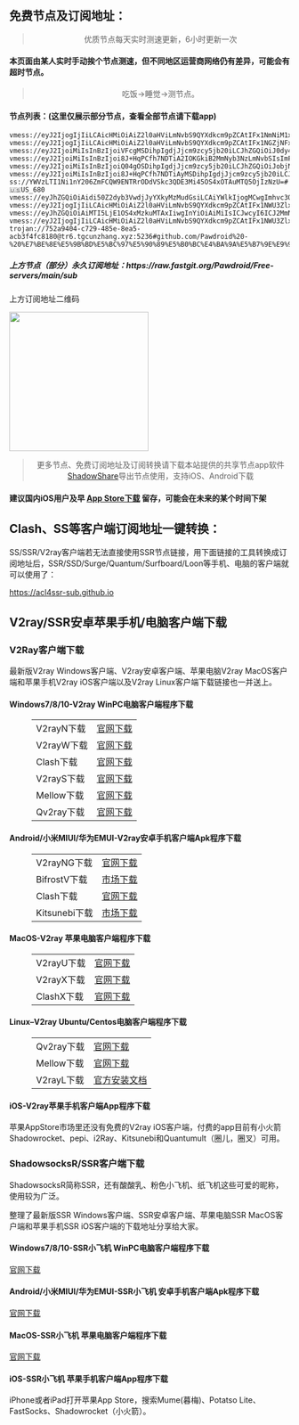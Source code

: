 
<h2>免费节点及订阅地址：</h2>
<blockquote>
<p style="text-align: center;">优质节点每天实时测速更新，6小时更新一次</p>
</blockquote>
<h4>本页面由某人实时手动挨个节点测速，但不同地区运营商网络仍有差异，可能会有超时节点。</h4>
<blockquote>
<p style="text-align: center;">吃饭->睡觉->测节点。</p>
</blockquote>
<h4>节点列表：(这里仅展示部分节点，查看全部节点请下载app)</h4>

```ss://YWVzLTI1Ni1nY206ZzVNZUQ2RnQzQ1dsSklkQDE3Mi45OS4xOTAuMTQ5OjUwMDQ=#_162
vmess://eyJ2IjogIjIiLCAicHMiOiAiZ2l0aHViLmNvbS9QYXdkcm9pZCAtIFx1NmNiM1x1NTM1N1x1NzcwMVx1OWE3Ylx1OWE2Y1x1NWU5N1x1NWUwMlx1ODg0Y1x1NGUwYVx1NGU5MVx1NjU3MFx1NjM2ZVx1NGUyZFx1NWZjMyAxNCIsICJhZGQiOiAidjI5LmhlZHVpYW4ub25saW5lIiwgInBvcnQiOiAiMzA4NjYiLCAidHlwZSI6ICJub25lIiwgImlkIjogImNiYjNmODc3LWQxZmItMzQ0Yy04N2E5LWQxNTNiZmZkNTQ4NCIsICJhaWQiOiAiMiIsICJuZXQiOiAid3MiLCAicGF0aCI6ICIvb29vbyIsICJob3N0IjogImJhaWR1LmNvbSIsICJ0bHMiOiAiIn0=
vmess://eyJ2IjogIjIiLCAicHMiOiAiZ2l0aHViLmNvbS9QYXdkcm9pZCAtIFx1NGZjNFx1N2Y1N1x1NjVhZiAgMTMiLCAiYWRkIjogInBmLm5hcHN0ZXJuZXR2LmNvbSIsICJwb3J0IjogIjM0MTQxIiwgInR5cGUiOiAibm9uZSIsICJpZCI6ICIyRjA5NDg0NS1FMkJELUVCRjctREVCNy05OTU5OTI0MzZGQUYiLCAiYWlkIjogIjAiLCAibmV0IjogInRjcCIsICJwYXRoIjogIi8iLCAiaG9zdCI6ICIxOTQuMTQ3Ljg1LjIxMiIsICJ0bHMiOiAidGxzIn0=
vmess://eyJ2IjoiMiIsInBzIjoiVFcgMSDihpIgdjJjcm9zcy5jb20iLCJhZGQiOiJ0dy4zM3l1bi54eXoiLCJwb3J0IjoiODAiLCJ0eXBlIjoibm9uZSIsImlkIjoiNjJiMTI0NjMtMWM3My00MGVkLWFkZmYtNzI0NzU2YjlhNmYwIiwiYWlkIjoiMCIsIm5ldCI6IndzIiwicGF0aCI6Ii8iLCJob3N0IjoidHcuMzN5dW4ueHl6IiwidGxzIjoiIn0=
vmess://eyJ2IjoiMiIsInBzIjoi8J+HqPCfh7NDTiA2IOKGkiB2MmNyb3NzLmNvbSIsImFkZCI6ImhuM3gudGNpdHk4LmJ1enoiLCJwb3J0IjoiMjIyMjUiLCJ0eXBlIjoibm9uZSIsImlkIjoiNTM1MjJhNzctYzU1Zi00NGM4LTliNDQtYTc2MTliMjBkNTRmIiwiYWlkIjoiMCIsIm5ldCI6InRjcCIsInBhdGgiOiIvIiwiaG9zdCI6ImluZi1qcDIucWNod25kLm1vZSIsInRscyI6IiJ9
vmess://eyJ2IjoiMiIsInBzIjoiQ04gOSDihpIgdjJjcm9zcy5jb20iLCJhZGQiOiJobjN4LnRjaXR5OC5idXp6IiwicG9ydCI6IjEwOTk2IiwidHlwZSI6Im5vbmUiLCJpZCI6IjUzNTIyYTc3LWM1NWYtNDRjOC05YjQ0LWE3NjE5YjIwZDU0ZiIsImFpZCI6IjAiLCJuZXQiOiJ0Y3AiLCJwYXRoIjoiLyIsImhvc3QiOiJoZzE2LmxlaWZlbmdrZWppLmxpdmUiLCJ0bHMiOiIifQ==
vmess://eyJ2IjoiMiIsInBzIjoi8J+HqPCfh7NDTiAyMSDihpIgdjJjcm9zcy5jb20iLCJhZGQiOiIxMDYuNzUuMjE4LjExMiIsInBvcnQiOiI4MCIsInR5cGUiOiJub25lIiwiaWQiOiJhMzI3MGU3NC00ZDIyLTQ4OWEtODNmNC1kYWMxZjcyNjZjMTMiLCJhaWQiOiIwIiwibmV0Ijoid3MiLCJwYXRoIjoiL3ZtZXNzIiwiaG9zdCI6InVzLnZtZXNzMi54c2VydnMueHl6IiwidGxzIjoiIn0=
ss://YWVzLTI1Ni1nY206ZmFCQW9ENTRrODdVSkc3QDE3Mi45OS4xOTAuMTQ5OjIzNzU=#🇺🇸US_680
vmess://eyJhZGQiOiAidi50Z2dyb3VwdjJyYXkyMzMudGsiLCAiYWlkIjogMCwgImhvc3QiOiAidi50Z2dyb3VwdjJyYXkyMzMudGsiLCAiaWQiOiAiNWY3OWYzZjQtNmMwMC00ZGE3LTk4ZDAtNzQzZDVkNzUxNWU3IiwgIm5ldCI6ICJ3cyIsICJwYXRoIjogIi9yYXkiLCAicG9ydCI6IDQ0MywgInBzIjogInYyY3Jvc3MuY29tIC0gXHU3ZjhlXHU1NmZkQ2xvdWRGbGFyZVx1ODI4Mlx1NzBiOSA1IiwgInRscyI6ICJ0bHMiLCAidHlwZSI6ICJhdXRvIiwgInNlY3VyaXR5IjogImF1dG8iLCAic2tpcC1jZXJ0LXZlcmlmeSI6IHRydWUsICJzbmkiOiAiIn0=
vmess://eyJ2IjogIjIiLCAicHMiOiAiZ2l0aHViLmNvbS9QYXdkcm9pZCAtIFx1NWU3Zlx1NGUxY1x1NzcwMVx1NWU3Zlx1NWRkZVx1NWUwMlx1NzUzNVx1NGZlMUlEQ1x1NjczYVx1NjIzZiAyMCIsICJhZGQiOiAiMTExLjQ1LjIyLjEzNiIsICJwb3J0IjogIjkwMDYiLCAiaWQiOiAiNDU0Zjg2NWYtMjY2MC0zYWNiLWE0NTMtN2MyMzgyOTU0MTk2IiwgImFpZCI6ICIwIiwgInNjeSI6ICJhdXRvIiwgIm5ldCI6ICJ0Y3AiLCAidHlwZSI6ICJub25lIiwgImhvc3QiOiAiIiwgInBhdGgiOiAiIiwgInRscyI6ICIiLCAic25pIjogIiIsICJhbHBuIjogIiJ9
vmess://eyJhZGQiOiAiMTI5LjE1OS4xMzkuMTAxIiwgInYiOiAiMiIsICJwcyI6ICJ2MmNyb3NzLmNvbSAtIFx1N2Y4ZVx1NTZmZCAgMTQiLCAicG9ydCI6IDQ0MywgImlkIjogImI3NTE5YTZmLWMxZGUtNDY2Ny1lNjA2LWI2MGM2NWQxOTA3OCIsICJhaWQiOiAiMCIsICJuZXQiOiAid3MiLCAidHlwZSI6ICIiLCAiaG9zdCI6ICIiLCAicGF0aCI6ICIvIiwgInRscyI6ICJ0bHMifQ==
vmess://eyJ2IjogIjIiLCAicHMiOiAiZ2l0aHViLmNvbS9QYXdkcm9pZCAtIFx1NWU3Zlx1NGUxY1x1NzcwMVx1NWU3Zlx1NWRkZVx1NWUwMlx1NzUzNVx1NGZlMUlEQ1x1NjczYVx1NjIzZiAxOCIsICJhZGQiOiAiMTExLjQ1LjIyLjI0NiIsICJwb3J0IjogIjExOTIxIiwgImlkIjogIjQ1NGY4NjVmLTI2NjAtM2FjYi1hNDUzLTdjMjM4Mjk1NDE5NiIsICJhaWQiOiAiMCIsICJzY3kiOiAiYXV0byIsICJuZXQiOiAidGNwIiwgInR5cGUiOiAibm9uZSIsICJob3N0IjogIiIsICJwYXRoIjogIiIsICJ0bHMiOiAiIiwgInNuaSI6ICIiLCAiYWxwbiI6ICIifQ==
trojan://752a9404-c729-485e-8ea5-acb3f4fc8180@tr6.tgcunzhang.xyz:5236#github.com/Pawdroid%20-%20%E7%BE%8E%E5%9B%BD%E5%BC%97%E5%90%89%E5%B0%BC%E4%BA%9A%E5%B7%9E%E9%98%BF%E4%BB%80%E6%9C%ACAmazon%E6%95%B0%E6%8D%AE%E4%B8%AD%E5%BF%83%202
```
<h5>上方节点（部分）永久订阅地址：https://raw.fastgit.org/Pawdroid/Free-servers/main/sub</h5>
<p>上方订阅地址二维码</p>
<img src='https://raw.fastgit.org/Pawdroid/Free-servers/main/sub.png' width=250 height=250>
<blockquote style='text-align: center;'>更多节点、免费订阅地址及订阅转换请下载本站提供的共享节点app软件<a href='https://shadowshare.v2cross.com'>ShadowShare</a>导出节点使用，支持iOS、Android下载</blockquote>
<h4>建议国内iOS用户及早 <a href='https://apps.apple.com/cn/app/shadowshare/id1612647259'>App Store下载</a> 留存，可能会在未来的某个时间下架</h4>

<div class="nv-content-wrap entry-content">
<h2>Clash、SS等客户端订阅地址一键转换：</h2>
<p>SS/SSR/V2ray客户端若无法直接使用SSR节点链接，用下面链接的工具转换成订阅地址后，SSR/SSD/Surge/Quantum/Surfboard/Loon等手机、电脑的客户端就可以使用了：</p>
<p><a href="https://acl4ssr-sub.github.io" target="_blank" rel="noreferrer noopener nofollow">https://acl4ssr-sub.github.io</a></p>
<h2>V2ray/SSR安卓苹果手机/电脑客户端下载</h2>
<h3>V2Ray客户端下载</h3>
<p>最新版V2ray Windows客户端、V2ray安卓客户端、苹果电脑V2ray MacOS客户端和苹果手机V2ray iOS客户端以及V2ray Linux客户端下载链接也一并送上。</p>
<h4>Windows7/8/10-<strong>V2ray WinPC电脑客户端</strong>程序下载</h4>
<figure class="wp-block-table alignwide is-style-stripes"><table><tbody><tr><td>V2rayN下载</td><td><a href="https://github.com/2dust/v2rayN/releases" target="_blank" rel="noreferrer noopener">官网下载</a></td></tr><tr><td>V2rayW下载</td><td><a href="https://github.com/Cenmrev/V2RayW/releases" target="_blank" rel="noreferrer noopener">官网下载</a></td></tr><tr><td>Clash下载</td><td><a href="https://github.com/Fndroid/clash_for_windows_pkg/releases" target="_blank" rel="noreferrer noopener">官网下载</a></td></tr><tr><td>V2rayS下载</td><td><a href="https://github.com/Shinlor/V2RayS/releases" target="_blank" rel="noreferrer noopener">官网下载</a></td></tr><tr><td>Mellow下载</td><td><a href="https://github.com/mellow-io/mellow/releases" target="_blank" rel="noreferrer noopener">官网下载</a></td></tr><tr><td>Qv2ray下载</td><td><a href="https://github.com/Qv2ray/Qv2ray" target="_blank" rel="noreferrer noopener">官网下载</a></td></tr></tbody></table></figure>
<h4><strong>Android/小米MIUI/华为EMUI-V2ray安卓手机客户端</strong>Apk程序下载</h4>
<figure class="wp-block-table alignwide is-style-stripes"><table><tbody><tr><td>V2rayNG下载</td><td><a href="https://github.com/2dust/v2rayNG/releases" target="_blank" rel="noreferrer noopener">官网下载</a></td></tr><tr><td>BifrostV下载</td><td><a rel="noreferrer noopener" href="https://www.appsapk.com/downloading/latest/com.github.dawndiy.bifrostv-0.6.8.apk" target="_blank">市场下载</a></td></tr><tr><td>Clash下载</td><td><a href="https://github.com/Kr328/ClashForAndroid/releases" target="_blank" rel="noreferrer noopener">官网下载</a></td></tr><tr><td>Kitsunebi下载</td><td><a rel="noreferrer noopener" href="https://apkpure.com/kitsunebi/fun.kitsunebi.kitsunebi4android" target="_blank">市场下载</a></td></tr></tbody></table></figure>
<h4><strong>MacOS-V2ray <strong>苹果电脑</strong>客户端</strong>程序下载</h4>
<figure class="wp-block-table alignwide is-style-stripes"><table><tbody><tr><td>V2rayU下载</td><td><a href="https://github.com/yanue/V2rayU/releases" target="_blank" rel="noreferrer noopener">官网下载</a></td></tr><tr><td>V2rayX下载</td><td><a href="https://github.com/Cenmrev/V2RayX/releases" target="_blank" rel="noreferrer noopener">官网下载</a></td></tr><tr><td>ClashX下载</td><td><a href="https://github.com/yichengchen/clashX/releases" target="_blank" rel="noreferrer noopener">官网下载</a></td></tr></tbody></table></figure>
<h4><strong>Linux</strong>–<strong>V2ray Ubuntu/Centos电脑客户端</strong>程序下载</h4>
<figure class="wp-block-table alignwide is-style-stripes"><table><tbody><tr><td>Qv2ray下载</td><td><a href="https://github.com/Qv2ray/Qv2ray" target="_blank" rel="noreferrer noopener">官网下载</a></td></tr><tr><td>Mellow下载</td><td><a href="https://github.com/mellow-io/mellow/releases" target="_blank" rel="noreferrer noopener">官网下载</a></td></tr><tr><td>V2rayL下载</td><td><a rel="noreferrer noopener" href="https://github.com/jiangxufeng/v2rayL" target="_blank">官方安装文档</a></td></tr></tbody></table></figure>
<h4>iOS-<strong>V2ray苹果<strong>手机客户端</strong>App程序</strong>下载</h4>
<p>苹果AppStore市场里还没有免费的V2ray iOS客户端，付费的app目前有小火箭Shadowrocket、pepi、i2Ray、Kitsunebi和Quantumult（圈儿，圈叉）可用。</p>
<h3>ShadowsocksR/SSR客户端下载</h3>
<p>ShadowsocksR简称SSR，还有酸酸乳、粉色小飞机、纸飞机这些可爱的昵称，使用较为广泛。</p>
<p>整理了最新版SSR Windows客户端、SSR安卓客户端、苹果电脑SSR MacOS客户端和苹果手机SSR iOS客户端的下载地址分享给大家。</p>
<h4><strong>Windows7/8/10-<strong>SSR小飞机 WinPC电脑客户端</strong>程序下载</strong></h4>
<p><a rel="noreferrer noopener" href="https://github.com/shadowsocksrr/shadowsocksr-csharp/releases" target="_blank">官网下载</a></p>
<h4><strong><strong>Android/小米MIUI/华为EMUI-SSR小飞机 安卓手机客户端</strong>Apk程序下载</strong></h4>
<p><a rel="noreferrer noopener" href="https://github.com/shadowsocksrr/shadowsocksr-android/releases" target="_blank">官网下载</a></p>
<h4><strong><strong>MacOS-SSR小飞机 苹果电脑客户端</strong>程序下载</strong></h4>
<p><a href="https://github.com/qinyuhang/ShadowsocksX-NG-R/releases" target="_blank" rel="noreferrer noopener">官网下载</a></p>
<h4><strong>iOS-<strong>SSR小飞机 苹果手机客户端App程序</strong></strong>下载</h4>
<p>iPhone或者iPad打开苹果App Store，搜索Mume(暮梅)、Potatso Lite、FastSocks、Shadowrocket（小火箭）。</p>
